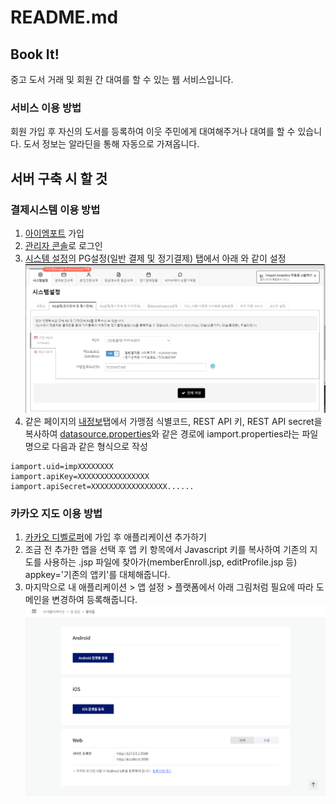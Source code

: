 # README.md

## Book It!
중고 도서 거래 및 회원 간 대여를 할 수 있는 웹 서비스입니다.

### 서비스 이용 방법
회원 가입 후 자신의 도서를 등록하여 이웃 주민에게 대여해주거나 대여를 할 수 있습니다.
도서 정보는 알라딘을 통해 자동으로 가져옵니다.

## 서버 구축 시 할 것
### 결제시스템 이용 방법

1. [아이엠포트](https://www.iamport.kr/) 가입
2. [관리자 콘솔](https://admin.iamport.kr/users/login)로 로그인
3. [시스템 설정](https://admin.iamport.kr/settings#tab_pg)의 PG설정(일반 결제 및 정기결제) 탭에서 아래 와 같이 설정
![iamport 그림](/guide/image1.png)
4. 같은 페이지의 [내정보](https://admin.iamport.kr/settings#tab_profile)탭에서 가맹점 식별코드, REST API 키, REST API secret을 복사하여 
[datasource.properties](/src/main/resources/)와 같은  경로에 iamport.properties라는 파일명으로 다음과 같은 형식으로 작성
```properties
iamport.uid=impXXXXXXXX
iamport.apiKey=XXXXXXXXXXXXXXXX
iamport.apiSecret=XXXXXXXXXXXXXXXXX......
```

### 카카오 지도 이용 방법
1. [카카오 디벨로퍼](https://developers.kakao.com/console/app)에 가입 후 애플리케이션 추가하기
2. 조금 전 추가한 앱을 선택 후 앱 키 항목에서 Javascript 키를 복사하여 기존의 지도를 사용하는 .jsp 파일에 찾아가(memberEnroll.jsp, editProfile.jsp 등) appkey='기존의 앱키'를 대체해줍니다.
3. 마지막으로 내 애플리케이션 > 앱 설정 > 플랫폼에서 아래 그림처럼 필요에 따라 도메인을 변경하여 등록해줍니다.
   ![kakao지도 그림](/guide/image2.png)
